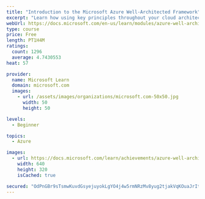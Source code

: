 ```yaml
---
title: "Introduction to the Microsoft Azure Well-Architected Framework"
excerpt: "Learn how using key principles throughout your cloud architecture can help you design and build a solid architectural foundation that you can continuously improve."
webUrl: https://docs.microsoft.com/en-us/learn/modules/azure-well-architected-introduction/
type: course
price: Free
length: PT1H4M
ratings:
  count: 1296
  average: 4.7430553
heat: 57

provider:
  name: Microsoft Learn
  domain: microsoft.com
  images:
    - url: /assets/images/organizations/microsoft.com-50x50.jpg
      width: 50
      height: 50

levels:
  - Beginner

topics:
  - Azure

images:
  - url: https://docs.microsoft.com/learn/achievements/azure-well-architected-introduction-social.png
    width: 640
    height: 320
    isCached: true

secured: "OdPnGBr9sTsmwKuvdGsyejuyokLgYO4j4w5rmNRzMv8yug2tjakVqKOuaJrItiBQ4Sf1smRWxhGhDGhoGkK9Qq7SaxLkCx9WokDT3A2oVISr0t2mH5uuxE4HzgDoCkN2fLzJNT89tCBcbbHm01T2wwk5Bcacqsi0OXP1q0t0xmw5NaA+2Bk7g53e6BK/DUNJtebiOr6emFq4/USG8QBlhlKhpOJmB50ckoxQSaOzCsVnljKsPMK70m1E5QIIV4Keqpj8j0VxKV4woExbh9q1PkGJoYZtP4KZbynjUsg9wMUuK/AkFy46m3E3DzNHp0ELF1xuWNPv1d/I6avHTUzxl8zBq75wEos8vAHoNyb+bvSN/jb28BHhzk4c33eCk3KLxSM6FR2y8Z1YdVOPvC5nxtip7QbYIUhkidzNQ9i5uiE=;5pJ2TQ7nZazee0RxRpTEQA=="
---
```


